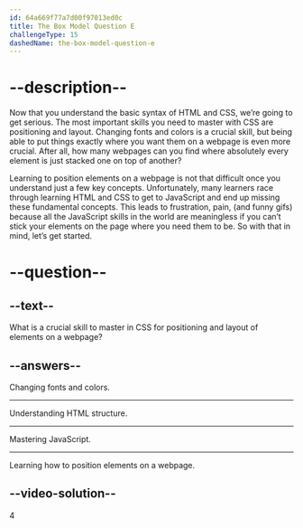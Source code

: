 ```yaml
---
id: 64a669f77a7d00f97013ed0c
title: The Box Model Question E
challengeType: 15
dashedName: the-box-model-question-e
--- 
```

# --description--

Now that you understand the basic syntax of HTML and CSS, we’re going to get serious. The most important skills you need to master with CSS are positioning and layout. Changing fonts and colors is a crucial skill, but being able to put things exactly where you want them on a webpage is even more crucial. After all, how many webpages can you find where absolutely every element is just stacked one on top of another?

Learning to position elements on a webpage is not that difficult once you understand just a few key concepts. Unfortunately, many learners race through learning HTML and CSS to get to JavaScript and end up missing these fundamental concepts. This leads to frustration, pain, (and funny gifs) because all the JavaScript skills in the world are meaningless if you can’t stick your elements on the page where you need them to be. So with that in mind, let’s get started.

# --question--

## --text--

What is a crucial skill to master in CSS for positioning and layout of elements on a webpage?

## --answers--

Changing fonts and colors.

---

Understanding HTML structure.

---

Mastering JavaScript.

---

Learning how to position elements on a webpage.


## --video-solution--

4

